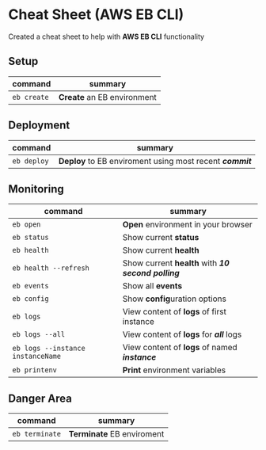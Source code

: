 # Cheat Sheet (AWS EB CLI)
Created a cheat sheet to help with **AWS EB CLI** functionality

## Setup
| command | summary |
|--|--|
| ```eb create``` | **Create** an EB environment |

## Deployment
| command | summary |
|--|--|
| ```eb deploy``` | **Deploy** to EB enviroment using most recent ***commit*** |

## Monitoring
| command | summary |
|--|--|
| ```eb open``` | **Open** environment in your browser |
| ```eb status``` | Show current **status** |
| ```eb health``` | Show current **health** |
| ```eb health --refresh``` | Show current **health** with ***10 second polling*** |
| ```eb events``` | Show all **events** |
| ```eb config``` | Show **config**uration options |
| ```eb logs``` | View content of **logs** of first instance |
| ```eb logs --all``` | View content of **logs** for ***all*** logs |
| ```eb logs --instance instanceName``` | View content of **logs** of named ***instance*** |
| ```eb printenv``` | **Print** environment variables |

## Danger Area
| command | summary |
|--|--|
| ```eb terminate``` | **Terminate** EB enviroment |
